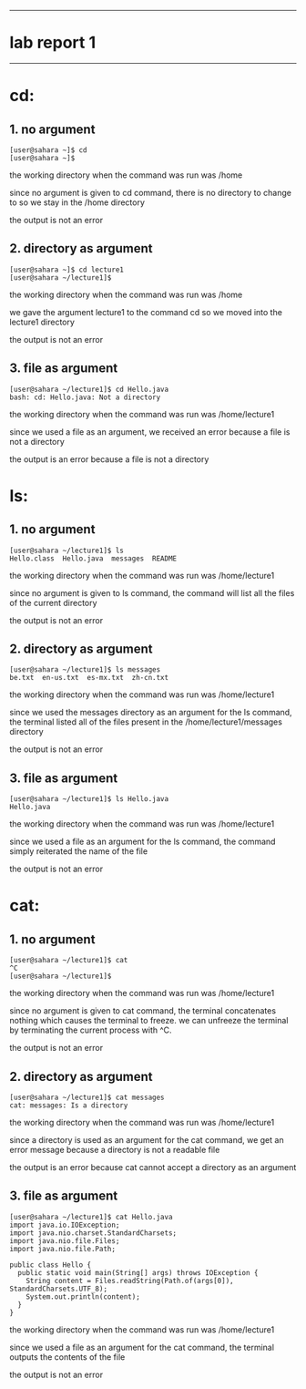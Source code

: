 ---------------
# lab report 1
---------------


# cd: 
## 1. no argument
```
[user@sahara ~]$ cd
[user@sahara ~]$
```
the working directory when the command was run was /home

since no argument is given to cd command, there is no directory to change to so we stay in the /home directory

the output is not an error 

## 2. directory as argument
```
[user@sahara ~]$ cd lecture1
[user@sahara ~/lecture1]$ 
```
the working directory when the command was run was /home

we gave the argument lecture1 to the command cd so we moved into the lecture1 directory

the output is not an error 

## 3. file as argument
```
[user@sahara ~/lecture1]$ cd Hello.java
bash: cd: Hello.java: Not a directory
```
the working directory when the command was run was /home/lecture1

since we used a file as an argument, we received an error because a file is not a directory

the output is an error because a file is not a directory 


# ls: 
## 1. no argument
```
[user@sahara ~/lecture1]$ ls
Hello.class  Hello.java  messages  README
```
the working directory when the command was run was /home/lecture1

since no argument is given to ls command, the command will list all the files of the current directory

the output is not an error 

## 2. directory as argument
```
[user@sahara ~/lecture1]$ ls messages
be.txt  en-us.txt  es-mx.txt  zh-cn.txt
```
the working directory when the command was run was /home/lecture1

since we used the messages directory as an argument for the ls command, the terminal listed all of the files present in the /home/lecture1/messages directory

the output is not an error 

## 3. file as argument
```
[user@sahara ~/lecture1]$ ls Hello.java
Hello.java
```
the working directory when the command was run was /home/lecture1

since we used a file as an argument for the ls command, the command simply reiterated the name of the file

the output is not an error 


# cat: 
## 1. no argument
```
[user@sahara ~/lecture1]$ cat
^C
[user@sahara ~/lecture1]$
```
the working directory when the command was run was /home/lecture1

since no argument is given to cat command, the terminal concatenates nothing which causes the terminal to freeze. we can unfreeze the terminal by terminating the current process with ^C. 

the output is not an error

## 2. directory as argument
```
[user@sahara ~/lecture1]$ cat messages
cat: messages: Is a directory
```
the working directory when the command was run was /home/lecture1

since a directory is used as an argument for the cat command, we get an error message because a directory is not a readable file

the output is an error because cat cannot accept a directory as an argument 

## 3. file as argument
```
[user@sahara ~/lecture1]$ cat Hello.java
import java.io.IOException;
import java.nio.charset.StandardCharsets;
import java.nio.file.Files;
import java.nio.file.Path;

public class Hello {
  public static void main(String[] args) throws IOException {
    String content = Files.readString(Path.of(args[0]), StandardCharsets.UTF_8);    
    System.out.println(content);
  }
}
```
the working directory when the command was run was /home/lecture1

since we used a file as an argument for the cat command, the terminal outputs the contents of the file

the output is not an error 
  
